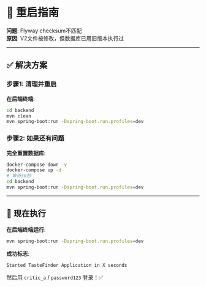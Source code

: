 # 🔄 重启指南

**问题**: Flyway checksum不匹配  
**原因**: V2文件被修改，但数据库已用旧版本执行过

---

## ✅ 解决方案

### 步骤1: 清理并重启

**在后端终端**:
```bash
cd backend
mvn clean
mvn spring-boot:run -Dspring-boot.run.profiles=dev
```

### 步骤2: 如果还有问题

**完全重置数据库**:
```bash
docker-compose down -v
docker-compose up -d
# 等待30秒
cd backend
mvn spring-boot:run -Dspring-boot.run.profiles=dev
```

---

## 🎯 现在执行

**在后端终端运行**:
```bash
mvn spring-boot:run -Dspring-boot.run.profiles=dev
```

**成功标志**:
```
Started TasteFinder Application in X seconds
```

然后用 `critic_a` / `password123` 登录！✅

